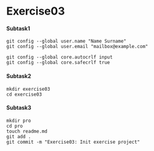 # Exercise03


#### Subtask1
    git config --global user.name "Name Surname"
    git config --global user.email "mailbox@example.com"

    git config --global core.autocrlf input
    git config --global core.safecrlf true

#### Subtask2

    mkdir exercise03
    cd exercise03

#### Subtask3

    mkdir pro
    cd pro
    touch readme.md
    git add .
    git commit -m "Exercise03: Init exercise project"